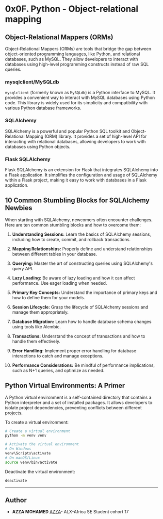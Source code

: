 # 0x0F. Python - Object-relational mapping

## Object-Relational Mappers (ORMs)

Object-Relational Mappers (ORMs) are tools that bridge the gap between object-oriented programming languages, like Python, and relational databases, such as MySQL. They allow developers to interact with databases using high-level programming constructs instead of raw SQL queries.

### mysqlclient/MySQLdb

`mysqlclient` (formerly known as `MySQLdb`) is a Python interface to MySQL. It provides a convenient way to interact with MySQL databases using Python code. This library is widely used for its simplicity and compatibility with various Python database frameworks.

### SQLAlchemy

SQLAlchemy is a powerful and popular Python SQL toolkit and Object-Relational Mapping (ORM) library. It provides a set of high-level API for interacting with relational databases, allowing developers to work with databases using Python objects.

### Flask SQLAlchemy

Flask SQLAlchemy is an extension for Flask that integrates SQLAlchemy into a Flask application. It simplifies the configuration and usage of SQLAlchemy within a Flask project, making it easy to work with databases in a Flask application.

## 10 Common Stumbling Blocks for SQLAlchemy Newbies

When starting with SQLAlchemy, newcomers often encounter challenges. Here are ten common stumbling blocks and how to overcome them:

1. **Understanding Sessions:** Learn the basics of SQLAlchemy sessions, including how to create, commit, and rollback transactions.

2. **Mapping Relationships:** Properly define and understand relationships between different tables in your database.

3. **Querying:** Master the art of constructing queries using SQLAlchemy's query API.

4. **Lazy Loading:** Be aware of lazy loading and how it can affect performance. Use eager loading when needed.

5. **Primary Key Concepts:** Understand the importance of primary keys and how to define them for your models.

6. **Session Lifecycle:** Grasp the lifecycle of SQLAlchemy sessions and manage them appropriately.

7. **Database Migration:** Learn how to handle database schema changes using tools like Alembic.

8. **Transactions:** Understand the concept of transactions and how to handle them effectively.

9. **Error Handling:** Implement proper error handling for database interactions to catch and manage exceptions.

10. **Performance Considerations:** Be mindful of performance implications, such as N+1 queries, and optimize as needed.

## Python Virtual Environments: A Primer

A Python virtual environment is a self-contained directory that contains a Python interpreter and a set of installed packages. It allows developers to isolate project dependencies, preventing conflicts between different projects.

To create a virtual environment:

```bash
# Create a virtual environment
python -m venv venv

# Activate the virtual environment
# On Windows
venv\Scripts\activate
# On macOS/Linux
source venv/bin/activate
```

Deactivate the virtual environment:

```bash
deactivate
```
---
## Author
* **AZZA MOHAMED** [AZZA](https://github.com/medazza)- ALX-Africa SE Student cohort 17